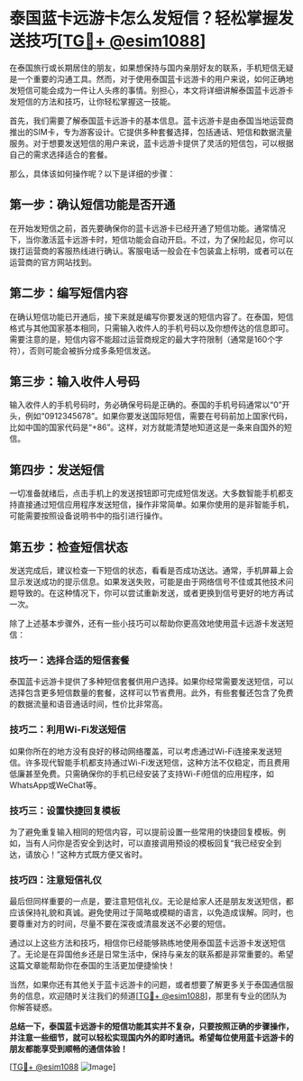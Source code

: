 # 泰国蓝卡远游卡怎么发短信？轻松掌握发送技巧[[TG💪+ @esim1088](https://t.me/s/esim1088)]

在泰国旅行或长期居住的朋友，如果想保持与国内亲朋好友的联系，手机短信无疑是一个重要的沟通工具。然而，对于使用泰国蓝卡远游卡的用户来说，如何正确地发短信可能会成为一件让人头疼的事情。别担心，本文将详细讲解泰国蓝卡远游卡发短信的方法和技巧，让你轻松掌握这一技能。

首先，我们需要了解泰国蓝卡远游卡的基本信息。蓝卡远游卡是由泰国当地运营商推出的SIM卡，专为游客设计。它提供多种套餐选择，包括通话、短信和数据流量服务。对于想要发送短信的用户来说，蓝卡远游卡提供了灵活的短信包，可以根据自己的需求选择适合的套餐。

那么，具体该如何操作呢？以下是详细的步骤：

## **第一步：确认短信功能是否开通**

在开始发短信之前，首先要确保你的蓝卡远游卡已经开通了短信功能。通常情况下，当你激活蓝卡远游卡时，短信功能会自动开启。不过，为了保险起见，你可以拨打运营商的客服热线进行确认。客服电话一般会在卡包装盒上标明，或者可以在运营商的官方网站找到。

## **第二步：编写短信内容**

在确认短信功能已开通后，接下来就是编写你要发送的短信内容了。在泰国，短信格式与其他国家基本相同，只需输入收件人的手机号码以及你想传达的信息即可。需要注意的是，短信内容不能超过运营商规定的最大字符限制（通常是160个字符），否则可能会被拆分成多条短信发送。

## **第三步：输入收件人号码**

输入收件人的手机号码时，务必确保号码是正确的。泰国的手机号码通常以“0”开头，例如“0912345678”。如果你要发送国际短信，需要在号码前加上国家代码，比如中国的国家代码是“+86”。这样，对方就能清楚地知道这是一条来自国外的短信。

## **第四步：发送短信**

一切准备就绪后，点击手机上的发送按钮即可完成短信发送。大多数智能手机都支持直接通过短信应用程序发送短信，操作非常简单。如果你使用的是非智能手机，可能需要按照设备说明书中的指引进行操作。

## **第五步：检查短信状态**

发送完成后，建议检查一下短信的状态，看看是否成功送达。通常，手机屏幕上会显示发送成功的提示信息。如果发送失败，可能是由于网络信号不佳或其他技术问题导致的。在这种情况下，你可以尝试重新发送，或者更换到信号更好的地方再试一次。

除了上述基本步骤外，还有一些小技巧可以帮助你更高效地使用蓝卡远游卡发送短信：

### **技巧一：选择合适的短信套餐**

泰国蓝卡远游卡提供了多种短信套餐供用户选择。如果你经常需要发送短信，可以选择包含更多短信数量的套餐，这样可以节省费用。此外，有些套餐还包含了免费的数据流量和语音通话时间，性价比非常高。

### **技巧二：利用Wi-Fi发送短信**

如果你所在的地方没有良好的移动网络覆盖，可以考虑通过Wi-Fi连接来发送短信。许多现代智能手机都支持通过Wi-Fi发送短信，这种方法不仅稳定，而且费用低廉甚至免费。只需确保你的手机已经安装了支持Wi-Fi短信的应用程序，如WhatsApp或WeChat等。

### **技巧三：设置快捷回复模板**

为了避免重复输入相同的短信内容，可以提前设置一些常用的快捷回复模板。例如，当有人问你是否安全到达时，可以直接调用预设的模板回复“我已经安全到达，请放心！”这种方式既方便又省时。

### **技巧四：注意短信礼仪**

最后但同样重要的一点是，要注意短信礼仪。无论是给家人还是朋友发送短信，都应该保持礼貌和真诚。避免使用过于简略或模糊的语言，以免造成误解。同时，也要尊重对方的时间，尽量不要在深夜或清晨发送不必要的短信。

通过以上这些方法和技巧，相信你已经能够熟练地使用泰国蓝卡远游卡发送短信了。无论是在异国他乡还是日常生活中，保持与亲友的联系都是非常重要的。希望这篇文章能帮助你在泰国的生活更加便捷愉快！

当然，如果你还有其他关于蓝卡远游卡的问题，或者想要了解更多关于泰国通信服务的信息，欢迎随时关注我们的频道[[TG💪+ @esim1088](https://t.me/s/esim1088)]，那里有专业的团队为你解答疑惑。

**总结一下，泰国蓝卡远游卡的短信功能其实并不复杂，只要按照正确的步骤操作，并注意一些细节，就可以轻松实现国内外的即时通讯。希望每位使用蓝卡远游卡的朋友都能享受到顺畅的通信体验！**

[[TG💪+ @esim1088](https://t.me/s/esim1088) ![Image](https://i.postimg.cc/4NQfJmqS/Snipaste-2025-05-13-00-14-12.png)]